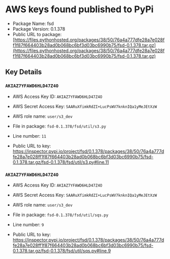 # AWS keys found published to PyPi

* Package Name: fsd
* Package Version: 0.1.378
* Public URL to package: [https://files.pythonhosted.org/packages/38/50/76a4a777dfe28a7e028ff1f87f664403b28ad0b068bc6bf3d03bc6990b75/fsd-0.1.378.tar.gz](https://files.pythonhosted.org/packages/38/50/76a4a777dfe28a7e028ff1f87f664403b28ad0b068bc6bf3d03bc6990b75/fsd-0.1.378.tar.gz)

## Key Details

### `AKIAZ7YFAWD6HLD47Z4O`

* AWS Access Key ID: `AKIAZ7YFAWD6HLD47Z4O`
* AWS Secret Access Key: `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` 
* AWS role name: `user/s3_dev`
* File in package: `fsd-0.1.378/fsd/util/s3.py`
* Line number: `11`

* Public URL to key: https://inspector.pypi.io/project/fsd/0.1.378/packages/38/50/76a4a777dfe28a7e028ff1f87f664403b28ad0b068bc6bf3d03bc6990b75/fsd-0.1.378.tar.gz/fsd-0.1.378/fsd/util/s3.py#line.11



### `AKIAZ7YFAWD6HLD47Z4O`

* AWS Access Key ID: `AKIAZ7YFAWD6HLD47Z4O`
* AWS Secret Access Key: `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` 
* AWS role name: `user/s3_dev`
* File in package: `fsd-0.1.378/fsd/util/sqs.py`
* Line number: `9`

* Public URL to key: https://inspector.pypi.io/project/fsd/0.1.378/packages/38/50/76a4a777dfe28a7e028ff1f87f664403b28ad0b068bc6bf3d03bc6990b75/fsd-0.1.378.tar.gz/fsd-0.1.378/fsd/util/sqs.py#line.9


